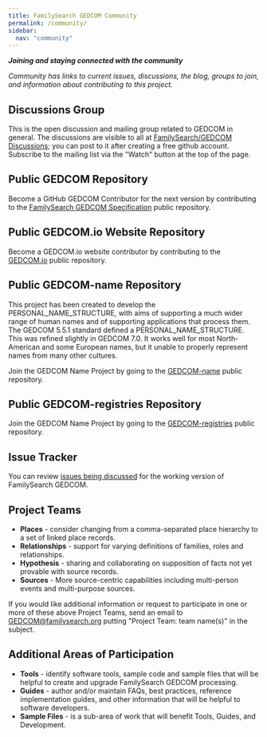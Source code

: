 ```yaml
---
title: FamilySearch GEDCOM Community
permalink: /community/
sidebar:
  nav: "community"
---
```

***Joining and staying connected with the community***
  
  *Community has links to current issues, discussions, the blog,  groups to join, and information about contributing to this project.*

## Discussions Group

This is the open discussion and mailing group related to GEDCOM in general.
The discussions are visible to all at [FamilySearch/GEDCOM Discussions](https://github.com/FamilySearch/GEDCOM/discussions);
you can post to it after creating a free github account.
Subscribe to the mailing list via the "Watch" button at the top of the page.

## Public GEDCOM Repository

Become a GitHub GEDCOM Contributor for the next version by contributing to the [FamilySearch GEDCOM Specification](https://github.com/familysearch/GEDCOM) public repository.

## Public GEDCOM.io Website Repository

Become a GEDCOM.io website contributor by contributing to the [GEDCOM.io](https://github.com/familysearch/GEDCOM.io) public repository.

## Public GEDCOM-name Repository

This project has been created to develop the PERSONAL_NAME_STRUCTURE, with aims of supporting a much wider range of human names and of supporting applications that process them. The GEDCOM 5.5.1 standard defined a PERSONAL_NAME_STRUCTURE. This was refined slightly in GEDCOM 7.0. It works well for most North-American and some European names, but it unable to properly represent names from many other cultures.

Join the GEDCOM Name Project  by going to the [GEDCOM-name](https://github.com/fisharebest/gedcom-name) public repository.

## Public GEDCOM-registries Repository

Join the GEDCOM Name Project  by going to the [GEDCOM-registries](https://github.com/familysearch/GEDCOM-registries) public repository.

## Issue Tracker 

You can review [issues being discussed](https://github.com/FamilySearch/GEDCOM/issues) for the working version of FamilySearch GEDCOM.

## Project Teams

- **Places** - consider changing from a comma-separated place hierarchy to a set of linked place records.
- **Relationships** - support for varying definitions of families,  roles and relationships.
- **Hypothesis** - sharing and collaborating on supposition of facts not yet provable with source records.
- **Sources** - More source-centric capabilities including multi-person events and multi-purpose sources.

If you would like additional information or request to participate in one or more of these above Project Teams, send an email to <GEDCOM@familysearch.org> putting "Project Team: team name(s)" in the subject.

## Additional Areas of Participation

- **Tools** - identify software tools, sample code and sample files that will be helpful to create and upgrade FamilySearch GEDCOM processing.
- **Guides** - author and/or maintain FAQs, best practices, reference implementation guides, and other information that will be helpful to software developers.
- **Sample Files** -  is a sub-area of work that will benefit Tools, Guides, and Development.

<!-- ## Blog -->

<!-- Frequently review the [blog](/blog) for important posts about the project -->
<!-- 
## Atom Feed

The bottom of every page has a feed that you can read with the appropriate software -->
